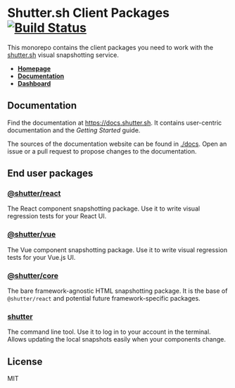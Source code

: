 # Shutter.sh Client Packages [![Build Status](https://travis-ci.org/shuttersh/shutter.svg?branch=master)](https://travis-ci.org/shuttersh/shutter)

This monorepo contains the client packages you need to work with the [shutter.sh](https://shutter.sh/) visual snapshotting service.

* [**Homepage**](https://shutter.sh/)<br />
* [**Documentation**](https://docs.shutter.sh)<br />
* [**Dashboard**](https://shutter.sh/dashboard)


## Documentation

Find the documentation at <https://docs.shutter.sh>. It contains user-centric documentation and the *Getting Started* guide.

The sources of the documentation website can be found in [./docs](./docs). Open an issue or a pull request to propose changes to the documentation.


## End user packages

### [@shutter/react](./packages/react/README.md)

The React component snapshotting package. Use it to write visual regression tests for your React UI.

### [@shutter/vue](./packages/vue/README.md)

The Vue component snapshotting package. Use it to write visual regression tests for your Vue.js UI.

### [@shutter/core](./packages/core/README.md)

The bare framework-agnostic HTML snapshotting package. It is the base of `@shutter/react` and potential future framework-specific packages.

### [shutter](./packages/shutter/README.md)

The command line tool. Use it to log in to your account in the terminal. Allows updating the local snapshots easily when your components change.


## License

MIT
